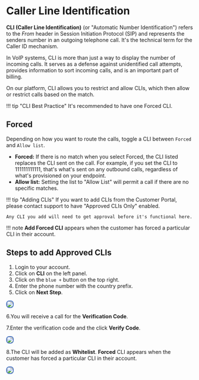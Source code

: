 # Caller Line Identification

**CLI (Caller Line Identification)** (or "Automatic Number Identification") refers to the *From* header in Session Initiation Protocol (SIP) and represents the senders number in an outgoing telephone call. It's the technical term for the Caller ID mechanism.

In VoIP systems, CLI is more than just a way to display the number of incoming calls. It serves as a defense against unidentified call attempts, provides information to sort incoming calls, and is an important part of billing.

On our platform, CLI allows you to restrict and allow CLIs, which then allow or restrict calls based on the match.

!!! tip "CLI Best Practice"
    It's recommended to have one Forced CLI.

## Forced

Depending on how you want to route the calls, toggle a CLI between `Forced` and `Allow list`.

+ **Forced:** If there is no match when you select Forced, the CLI listed replaces the CLI sent on the call. For example, if you set the CLI to 111111111111, that's what's sent on any outbound calls, regardless of what's provisioned on your endpoint.
+ **Allow list:** Setting the list to "Allow List" will permit a call if there are no specific matches.

!!! tip "Adding CLIs"
    If you want to add CLIs from the Customer Portal, please contact support to have "Approved CLIs Only" enabled.

    Any CLI you add will need to get approval before it's functional here.

!!! note
    **Add Forced CLI** appears when the customer has forced a particular CLI in their account.

## Steps to add Approved CLIs

1. Login to your account.
2. Click on **CLI** on the left panel.
3. Click on the `blue +` button on the top right.
4. Enter the phone number with the country prefix.
5. Click on **Next Step**.

<img src= "/customer-portal/img/cli1.png" style="border: 2px solid #4472C4; border-radius: 8px;">

6.You will receive a call for the **Verification Code**.

7.Enter the verification code and the click **Verify Code**.

<img src= "/customer-portal/img/cli2.png" style="border: 2px solid #4472C4; border-radius: 8px;">

8.The CLI will be added as **Whitelist**. **Forced** CLI appears when the customer has forced a particular CLI in their account.

<img src= "/customer-portal/img/cli3.png" style="border: 2px solid #4472C4; border-radius: 8px;">
